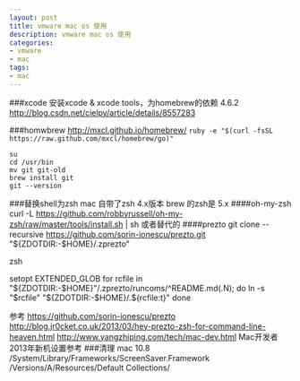 ```yaml
---
layout: post
title: vmware mac os 使用
description: vmware mac os 使用
categories:
- vmware
- mac
tags:
- mac
---
```

###xcode
安装xcode & xcode tools，为homebrew的依赖
4.6.2
http://blog.csdn.net/cielpy/article/details/8557283

###homwbrew
http://mxcl.github.io/homebrew/
`ruby -e "$(curl -fsSL https://raw.github.com/mxcl/homebrew/go)"`


	su
	cd /usr/bin
	mv git git-old
	brew install git
	git --version

###替换shell为zsh
mac 自带了zsh 4.x版本
brew 的zsh是 5.x
####oh-my-zsh
curl -L https://github.com/robbyrussell/oh-my-zsh/raw/master/tools/install.sh | sh
或者替代的
####prezto
git clone --recursive https://github.com/sorin-ionescu/prezto.git "${ZDOTDIR:-$HOME}/.zprezto"

zsh

setopt EXTENDED_GLOB 
for rcfile in "${ZDOTDIR:-$HOME}"/.zprezto/runcoms/^README.md(.N);
do
  ln -s "$rcfile" "${ZDOTDIR:-$HOME}/.${rcfile:t}"
done 

参考
https://github.com/sorin-ionescu/prezto
http://blog.jr0cket.co.uk/2013/03/hey-prezto-zsh-for-command-line-heaven.html
http://www.yangzhiping.com/tech/mac-dev.html
Mac开发者2013年新机设置参考
###清理
mac 10.8
/System/Library/Frameworks/ScreenSaver.Framework /Versions/A/Resources/Default Collections/